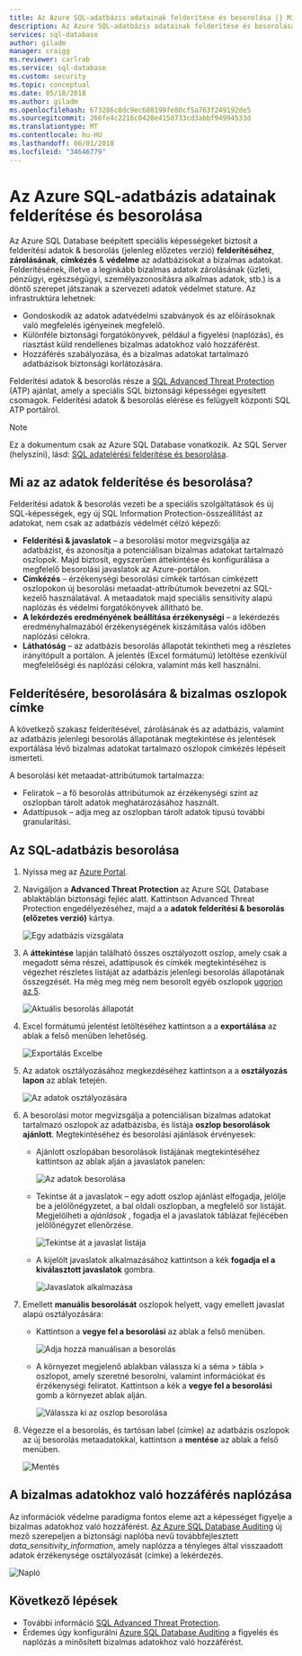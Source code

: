 ```yaml
---
title: Az Azure SQL-adatbázis adatainak felderítése és besorolása |} Microsoft Docs
description: Az Azure SQL-adatbázis adatainak felderítése és besorolása
services: sql-database
author: giladm
manager: craigg
ms.reviewer: carlrab
ms.service: sql-database
ms.custom: security
ms.topic: conceptual
ms.date: 05/18/2018
ms.author: giladm
ms.openlocfilehash: 673286c8dc9ec688199fe80cf5a763f249192de5
ms.sourcegitcommit: 266fe4c2216c0420e415d733cd3abbf94994533d
ms.translationtype: MT
ms.contentlocale: hu-HU
ms.lasthandoff: 06/01/2018
ms.locfileid: "34646779"
---
```

# <a name="azure-sql-database-data-discovery-and-classification"></a>Az Azure SQL-adatbázis adatainak felderítése és besorolása
Az Azure SQL Database beépített speciális képességeket biztosít a felderítési adatok & besorolás (jelenleg előzetes verzió) **felderítéséhez**, **zárolásának**, **címkézés**  &  **védelme** az adatbázisokat a bizalmas adatokat.
Felderítésének, illetve a leginkább bizalmas adatok zárolásának (üzleti, pénzügyi, egészségügyi, személyazonosításra alkalmas adatok, stb.) is a döntő szerepet játszanak a szervezeti adatok védelmet stature. Az infrastruktúra lehetnek:
* Gondoskodik az adatok adatvédelmi szabványok és az előírásoknak való megfelelés igényeinek megfelelő.
* Különféle biztonsági forgatókönyvek, például a figyelési (naplózás), és riasztást küld rendellenes bizalmas adatokhoz való hozzáférést.
* Hozzáférés szabályozása, és a bizalmas adatokat tartalmazó adatbázisok biztonsági korlátozására.

Felderítési adatok & besorolás része a [SQL Advanced Threat Protection](sql-advanced-threat-protection.md) (ATP) ajánlat, amely a speciális SQL biztonsági képességei egyesített csomagok. Felderítési adatok & besorolás elérése és felügyelt központi SQL ATP portálról.

> [!NOTE]
> Ez a dokumentum csak az Azure SQL Database vonatkozik. Az SQL Server (helyszíni), lásd: [SQL adatelérési felderítése és besorolása](https://go.microsoft.com/fwlink/?linkid=866999).

## <a id="subheading-1"></a>Mi az az adatok felderítése és besorolása?
Felderítési adatok & besorolás vezeti be a speciális szolgáltatások és új SQL-képességek, egy új SQL Information Protection-összeállítást az adatokat, nem csak az adatbázis védelmét célzó képező:
* **Felderítési & javaslatok** – a besorolási motor megvizsgálja az adatbázist, és azonosítja a potenciálisan bizalmas adatokat tartalmazó oszlopok. Majd biztosít, egyszerűen áttekintése és konfigurálása a megfelelő besorolási javaslatok az Azure-portálon.
* **Címkézés** – érzékenységi besorolási címkék tartósan címkézett oszlopokon új besorolási metaadat-attribútumok bevezetni az SQL-kezelő használatával. A metaadatok majd speciális sensitivity alapú naplózás és védelmi forgatókönyvek állítható be.
* **A lekérdezés eredményének beállítása érzékenységi** – a lekérdezés eredményhalmazából érzékenységének kiszámítása valós időben naplózási célokra.
* **Láthatóság** – az adatbázis besorolás állapotát tekintheti meg a részletes irányítópult a portálon. A jelentés (Excel formátumú) letöltése ezenkívül megfelelőségi és naplózási célokra, valamint más kell használni.

## <a id="subheading-2"></a>Felderítésére, besorolására & bizalmas oszlopok címke
A következő szakasz felderítésével, zárolásának és az adatbázis, valamint az adatbázis jelenlegi besorolás állapotának megtekintése és jelentések exportálása lévő bizalmas adatokat tartalmazó oszlopok címkézés lépéseit ismerteti.

A besorolási két metaadat-attribútumok tartalmazza:
* Feliratok – a fő besorolás attribútumok az érzékenységi szint az oszlopban tárolt adatok meghatározásához használt.  
* Adattípusok – adja meg az oszlopban tárolt adatok típusú további granularitási.

## <a name="classify-your-sql-database"></a>Az SQL-adatbázis besorolása

1. Nyissa meg az [Azure Portal](https://portal.azure.com).

2. Navigáljon a **Advanced Threat Protection** az Azure SQL Database ablaktáblán biztonsági fejléc alatt. Kattintson Advanced Threat Protection engedélyezéséhez, majd a a **adatok felderítési & besorolás (előzetes verzió)** kártya.

   ![Egy adatbázis vizsgálata](./media/sql-data-discovery-and-classification/data_classification.png) 

3. A **áttekintése** lapján található összes osztályozott oszlop, amely csak a megadott séma részei, adattípusok és címkék megtekintéséhez is végezhet részletes listáját az adatbázis jelenlegi besorolás állapotának összegzését. Ha még meg még nem besorolt egyéb oszlopok [ugorjon az 5](#step-5).

   ![Aktuális besorolás állapotát](./media/sql-data-discovery-and-classification/2_data_classification_overview_dashboard.png) 

4. Excel formátumú jelentést letöltéséhez kattintson a a **exportálása** az ablak a felső menüben lehetőség.

   ![Exportálás Excelbe](./media/sql-data-discovery-and-classification/3_data_classification_export_report.png) 

5.  <a id="step-5"></a>Az adatok osztályozásához megkezdéséhez kattintson a a **osztályozás lapon** az ablak tetején.

    ![Az adatok osztályozására](./media/sql-data-discovery-and-classification/4_data_classification_classification_tab_click.png) 

6. A besorolási motor megvizsgálja a potenciálisan bizalmas adatokat tartalmazó oszlopok az adatbázisba, és listája **oszlop besorolások ajánlott**. Megtekintéséhez és besorolási ajánlások érvényesek:

    * Ajánlott oszlopában besorolások listájának megtekintéséhez kattintson az ablak alján a javaslatok panelen:
    
      ![Az adatok besorolása](./media/sql-data-discovery-and-classification/5_data_classification_recommendations_panel.png) 

    * Tekintse át a javaslatok – egy adott oszlop ajánlást elfogadja, jelölje be a jelölőnégyzetet, a bal oldali oszlopban, a megfelelő sor listáját. Megjelölheti a *ajánlások* , fogadja el a javaslatok táblázat fejlécében jelölőnégyzet ellenőrzése.

       ![Tekintse át a javaslat listája](./media/sql-data-discovery-and-classification/6_data_classification_recommendations_list.png) 

    * A kijelölt javaslatok alkalmazásához kattintson a kék **fogadja el a kiválasztott javaslatok** gombra.

      ![Javaslatok alkalmazása](./media/sql-data-discovery-and-classification/7_data_classification_accept_selected_recommendations.png) 

7. Emellett **manuális besorolását** oszlopok helyett, vagy emellett javaslat alapú osztályozására:

    * Kattintson a **vegye fel a besorolási** az ablak a felső menüben.
  
      ![Adja hozzá manuálisan a besorolás](./media/sql-data-discovery-and-classification/8_data_classification_add_classification_button.png) 

    * A környezet megjelenő ablakban válassza ki a séma > tábla > oszlopot, amely szeretné besorolni, valamint információkat és érzékenységi feliratot. Kattintson a kék a **vegye fel a besorolási** gomb a környezet ablak alján.

      ![Válassza ki az oszlop besorolása](./media/sql-data-discovery-and-classification/9_data_classification_manual_classification.png) 

8. Végezze el a besorolás, és tartósan label (címke) az adatbázis oszlopok az új besorolás metaadatokkal, kattintson a **mentése** az ablak a felső menüben.

   ![Mentés](./media/sql-data-discovery-and-classification/10_data_classification_save.png) 

## <a id="subheading-3"></a>A bizalmas adatokhoz való hozzáférés naplózása

Az információk védelme paradigma fontos eleme azt a képességet figyelje a bizalmas adatokhoz való hozzáférést. [Az Azure SQL Database Auditing](https://docs.microsoft.com/azure/sql-database/sql-database-auditing) új mező szerepeljen a biztonsági naplóba nevű továbbfejlesztett *data_sensitivity_information*, amely naplózza a tényleges által visszaadott adatok érzékenysége osztályozását (címke) a lekérdezés.

![Napló](./media/sql-data-discovery-and-classification/11_data_classification_audit_log.png) 

## <a id="subheading-4"></a>Következő lépések

- További információ [SQL Advanced Threat Protection](sql-advanced-threat-protection.md).
- Érdemes úgy konfigurálni [Azure SQL Database Auditing](https://docs.microsoft.com/azure/sql-database/sql-database-auditing) a figyelés és naplózás a minősített bizalmas adatokhoz való hozzáférést.

<!--Anchors-->
[SQL Data Discovery & Classification overview]: #subheading-1
[Discovering, classifying & labeling sensitive columns]: #subheading-2
[Auditing access to sensitive data]: #subheading-3
[Next Steps]: #subheading-4